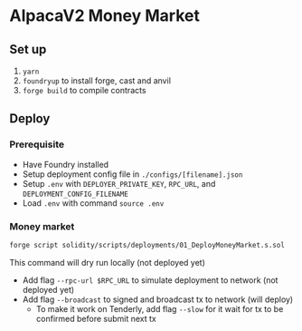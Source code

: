 # AlpacaV2 Money Market

## Set up

1. `yarn`
2. `foundryup` to install forge, cast and anvil
3. `forge build` to compile contracts

## Deploy

### Prerequisite

- Have Foundry installed
- Setup deployment config file in `./configs/[filename].json`
- Setup `.env` with `DEPLOYER_PRIVATE_KEY`, `RPC_URL`, and `DEPLOYMENT_CONFIG_FILENAME`
- Load `.env` with command `source .env`

### Money market

```bash
forge script solidity/scripts/deployments/01_DeployMoneyMarket.s.sol
```

This command will dry run locally (not deployed yet)

- Add flag `--rpc-url $RPC_URL` to simulate deployment to network (not deployed yet)
- Add flag `--broadcast` to signed and broadcast tx to network (will deploy)
  - To make it work on Tenderly, add flag `--slow` for it wait for tx to be confirmed before submit next tx
